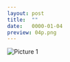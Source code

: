 ```yaml
---
layout: post
title:  ""
date:   0000-01-04
preview: 04p.png
---
```


![Picture 1]({{site.baseurl}}/images/04.png?auto=yes)
